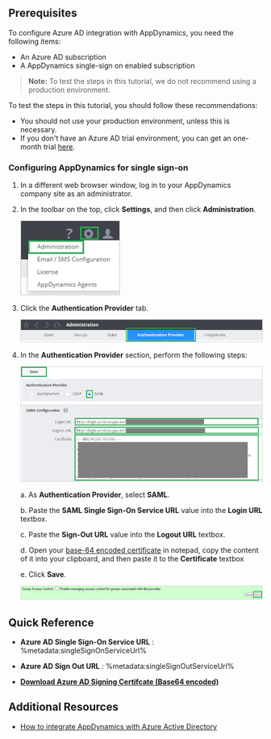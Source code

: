 ## Prerequisites

To configure Azure AD integration with AppDynamics, you need the following items:

- An Azure AD subscription
- A AppDynamics single-sign on enabled subscription

> **Note:**
> To test the steps in this tutorial, we do not recommend using a production environment.

To test the steps in this tutorial, you should follow these recommendations:

- You should not use your production environment, unless this is necessary.
- If you don't have an Azure AD trial environment, you can get an one-month trial [here](https://azure.microsoft.com/pricing/free-trial/).

### Configuring AppDynamics for single sign-on

1. In a different web browser window, log in to your AppDynamics company site as an administrator.

2. In the toolbar on the top, click **Settings**, and then click **Administration**.
   
    ![Administration](./media/ic790216.png "Administration")

3. Click the **Authentication Provider** tab.
   
    ![Authentication Provider](./media/ic790224.png "Authentication Provider")

4. In the **Authentication Provider** section, perform the following steps:
   
    ![SAML Configuration](./media/ic790225.png "SAML Configuration")   

    a. As **Authentication Provider**, select **SAML**.

    b. Paste the **SAML Single Sign-On Service URL** value into the **Login URL** textbox.

    c. Paste the **Sign-Out URL** value into the **Logout URL** textbox.
       
    d. Open your [base-64 encoded certificate](%metadata:certificateDownloadBase64Url%) in notepad, copy the content of it into your clipboard, and then paste it to the **Certificate** textbox

    e. Click **Save**.

     ![Save](./media/ic777673.png "Save")



## Quick Reference

* **Azure AD Single Sign-On Service URL** : %metadata:singleSignOnServiceUrl%

* **Azure AD Sign Out URL** : %metadata:singleSignOutServiceUrl%

* **[Download Azure AD Signing Certifcate (Base64 encoded)](%metadata:certificateDownloadBase64Url%)**



## Additional Resources

* [How to integrate AppDynamics with Azure Active Directory](active-directory-saas-appdynamics-tutorial.md)
